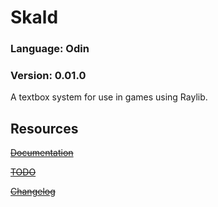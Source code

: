 
# Skald
### Language: Odin
### Version: 0.01.0

A textbox system for use in games using Raylib.

## Resources
~~[Documentation](docs.md)~~

~~[TODO](TODO.md)~~

~~[Changelog](CHANGELOG.md)~~